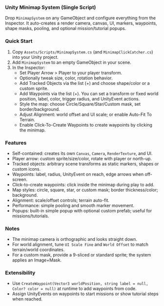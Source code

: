 ### Unity Minimap System (Single Script)

Drop `MinimapSystem` on any GameObject and configure everything from the Inspector. It auto-creates a render camera, canvas, UI, markers, waypoints, shape masks, pooling, and optional mission/tutorial popups.

### Quick Start
1. Copy `Assets/Scripts/MinimapSystem.cs` (and `MinimapClickCatcher.cs`) into your Unity project.
2. Add `MinimapSystem` to an empty GameObject in your scene.
3. In the Inspector:
   - Set Player Arrow > Player to your player transform.
   - Optionally tweak size, color, rotation behavior.
   - Add Tracked Objects via the list (+) and choose shape/color or a custom sprite.
   - Add Waypoints via the list (+). You can set a transform or fixed world position, label, color, trigger radius, and UnityEvent actions.
   - Style the map: choose Circle/Square/Star/Custom mask, set border/background.
   - Adjust Alignment: world offset and UI scale; or enable Auto-Fit To Terrain.
   - Enable Click-To-Create Waypoints to create waypoints by clicking the minimap.

### Features
- Self-contained: creates its own `Canvas`, `Camera`, `RenderTexture`, and UI.
- Player arrow: custom sprite/size/color, rotate with player or north-up.
- Tracked objects: arbitrary scene transforms as static markers, shapes or custom icons.
- Waypoints: label, radius, UnityEvent on reach, edge arrows when off-screen.
- Click-to-create waypoints: click inside the minimap during play to add.
- Map styles: circle, square, star, or custom mask; border thickness/color; background.
- Alignment: scale/offset controls; terrain auto-fit.
- Performance: simple pooling and smooth marker movement.
- Popups: built-in simple popup with optional custom prefab; useful for missions/tutorials.

### Notes
- The minimap camera is orthographic and looks straight down.
- For world alignment, tune `UI Scale Fine` and `World Offset` to match terrain/world coordinates.
- For a custom mask, provide a 9-sliced or standard sprite; the system applies an Image+Mask.

### Extensibility
- Use `CreateWaypoint(Vector3 worldPosition, string label = null, Color? color = null)` at runtime to add waypoints from code.
- Assign UnityEvents on waypoints to start missions or show tutorial steps when reached.

